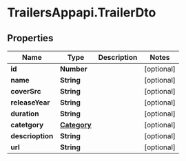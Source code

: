 # TrailersAppapi.TrailerDto

## Properties
Name | Type | Description | Notes
------------ | ------------- | ------------- | -------------
**id** | **Number** |  | [optional] 
**name** | **String** |  | [optional] 
**coverSrc** | **String** |  | [optional] 
**releaseYear** | **String** |  | [optional] 
**duration** | **String** |  | [optional] 
**catetgory** | [**Category**](Category.md) |  | [optional] 
**descrioption** | **String** |  | [optional] 
**url** | **String** |  | [optional] 





